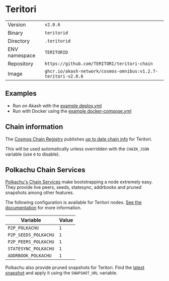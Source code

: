 # Teritori

| | |
|---|---|
|Version|`v2.0.6`|
|Binary|`teritorid`|
|Directory|`.teritorid`|
|ENV namespace|`TERITORID`|
|Repository|`https://github.com/TERITORI/teritori-chain`|
|Image|`ghcr.io/akash-network/cosmos-omnibus:v1.2.7-teritori-v2.0.6`|

## Examples

- Run on Akash with the [example deploy.yml](./deploy.yml)
- Run with Docker using the [example docker-compose.yml](./docker-compose.yml)

## Chain information

The [Cosmos Chain Registry](https://github.com/cosmos/chain-registry) publishes [up to date chain info](https://raw.githubusercontent.com/cosmos/chain-registry/master/teritori/chain.json) for Teritori.

This will be used automatically unless overridden with the `CHAIN_JSON` variable (use `0` to disable).

## Polkachu Chain Services

[Polkachu's Chain Services](https://www.polkachu.com/) make bootstrapping a node extremely easy. They provide live peers, seeds, statesync, addrbooks and pruned snapshots among other features.

The following configuration is available for Teritori nodes. [See the documentation](../README.md#polkachu-services) for more information.

|Variable|Value|
|---|---|
|`P2P_POLKACHU`|`1`|
|`P2P_SEEDS_POLKACHU`|`1`|
|`P2P_PEERS_POLKACHU`|`1`|
|`STATESYNC_POLKACHU`|`1`|
|`ADDRBOOK_POLKACHU`|`1`|

Polkachu also provide pruned snapshots for Teritori. Find the [latest snapshot](https://polkachu.com/tendermint_snapshots/akash) and apply it using the `SNAPSHOT_URL` variable.
